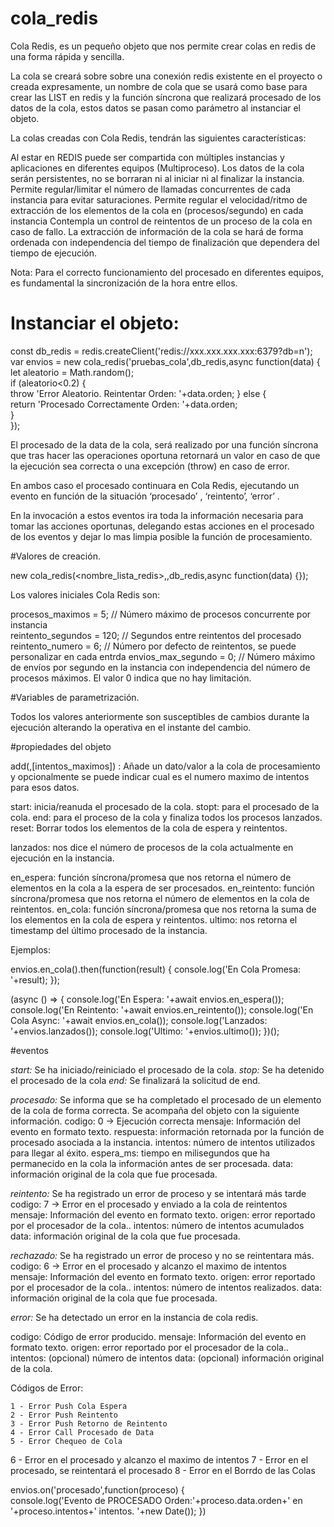 # cola_redis

Cola Redis, es un pequeño objeto que nos permite crear colas en redis de una forma rápida y sencilla.

La cola se creará sobre sobre una conexión redis existente en el proyecto o creada expresamente, un nombre de cola que se usará como base para crear las LIST en redis y la función síncrona que realizará procesado de los datos de la cola, estos datos se pasan como parámetro al instanciar el objeto.

La colas creadas con Cola Redis, tendrán las siguientes características:

Al estar en REDIS puede ser compartida con múltiples instancias y aplicaciones en diferentes equipos (Multiproceso).
Los datos de la cola serán persistentes, no se borraran ni al iniciar ni al finalizar la instancia.
Permite regular/limitar el número de llamadas concurrentes de cada instancia para evitar saturaciones.
Permite regular el velocidad/ritmo de extracción de los elementos de la cola en (procesos/segundo) en cada instancia
Contempla un control de reintentos de un proceso de la cola en caso de fallo.
La extracción de información de la cola se hará de forma ordenada con independencia del tiempo de finalización que dependera del tiempo de ejecución.


Nota: Para el correcto funcionamiento del procesado en diferentes equipos, es fundamental la sincronización de la hora entre ellos.

# Instanciar el objeto:

const db_redis = redis.createClient('redis://xxx.xxx.xxx.xxx:6379?db=n');
var envios = new cola_redis('pruebas_cola',db_redis,async function(data) {
	let aleatorio = Math.random();             
	if (aleatorio<0.2) {            
		throw 'Error Aleatorio. Reintentar Orden: '+data.orden;
	}
	else {            
		return 'Procesado Correctamente Orden: '+data.orden;        
	}             
});

El procesado de la data de la cola, será realizado por una función síncrona que tras hacer las operaciones oportuna retornará un valor en caso de que la ejecución sea correcta o una excepción (throw) en caso de error. 

En ambos caso el procesado continuara en Cola Redis, ejecutando un evento en función de la situación   ‘procesado’ , ‘reintento’, ‘error’ .

 En la invocación a estos eventos ira toda la información necesaria para tomar las acciones oportunas, delegando estas acciones en el procesado de los eventos y dejar lo mas limpia posible la función de procesamiento.

#Valores de creación. 
 
new cola_redis(<nombre_lista_redis>,<objeto redis>,db_redis,async function(data) {<procesado de la data>});

Los valores iniciales Cola Redis son:

procesos_maximos = 5; // Número máximo de procesos concurrente por instancia  
reintento_segundos = 120; // Segundos entre reintentos  del procesado
reintento_numero = 6; // Número por defecto de reintentos, se puede personalizar en cada entrda
envios_max_segundo = 0; // Número máximo de envíos por segundo en la instancia con independencia del número de procesos máximos. El valor 0 indica que no hay limitación.

#Variables de parametrización. 

Todos los valores anteriormente son susceptibles de cambios durante la ejecución alterando la operativa en el instante del cambio.

#propiedades del objeto

add(<data>,[intentos_maximos]) : Añade un dato/valor  a la cola de procesamiento y opcionalmente se puede indicar cual es el numero maximo de intentos para esos datos.

start:  inicia/reanuda el procesado de la cola.
stopt: para el procesado de la cola.
end: para el proceso de la cola y finaliza todos los procesos lanzados.
reset: Borrar todos los elementos de la cola de espera y reintentos.

lanzados: nos dice el número de procesos de la cola  actualmente en ejecución en la instancia.

en_espera: función síncrona/promesa que nos retorna el número de elementos en la cola a la espera de ser procesados.
en_reintento: función síncrona/promesa que nos retorna el número de elementos en la cola de reintentos.
en_cola: función síncrona/promesa que nos retorna la suma de los elementos en la cola de espera y reintentos. 
ultimo: nos retorna el timestamp del último procesado de la instancia.

Ejemplos: 

envios.en_cola().then(function(result) {
    console.log('En Cola Promesa: '+result);
});

(async () => {
    console.log('En Espera: '+await envios.en_espera());
    console.log('En Reintento: '+await  envios.en_reintento());
    console.log('En Cola Async: '+await  envios.en_cola());
    console.log('Lanzados: '+envios.lanzados());
    console.log('Ultimo: '+envios.ultimo());
  })();


#eventos 

*start:* Se ha iniciado/reiniciado el procesado de la cola.
*stop:* Se ha detenido el procesado de la cola
*end:* Se finalizará la solicitud de end.

*procesado:* Se informa que se ha completado el procesado de un elemento de la cola de forma correcta.  Se acompaña del objeto con la siguiente información.
codigo: 0 -> Ejecución correcta
mensaje: Información del evento en formato texto.
respuesta: información retornada por la función de procesado asociada a la instancia. 
intentos: número de intentos utilizados para llegar al éxito.
espera_ms: tiempo en milisegundos que ha permanecido en la cola la información antes de ser procesada.
data: información original de la cola que fue procesada.

*reintento:* Se ha registrado un error de proceso y se intentará más tarde
codigo: 7 -> Error en el procesado y enviado a la cola de reintentos
mensaje: Información del evento en formato texto.
origen: error reportado por el procesador de la cola.. 
intentos: número de intentos acumulados
data: información original de la cola que fue procesada.

*rechazado:* Se ha registrado un error de proceso y no se reintentara más.
codigo: 6 -> Error en el procesado y alcanzo el maximo de intentos
mensaje: Información del evento en formato texto.
origen: error reportado por el procesador de la cola.. 
intentos: número de intentos realizados.
data: información original de la cola que fue procesada.

*error:* Se ha detectado un error en la instancia de cola redis.

codigo:  Código de error producido.
mensaje: Información del evento en formato texto.
origen: error reportado por el procesador de la cola.. 
intentos: (opcional)  número de intentos
data: (opcional)  información original de la cola.


Códigos de Error:

	1 - Error Push Cola Espera
	2 - Error Push Reintento
	3 - Error Push Retorno de Reintento
	4 - Error Call Procesado de Data
	5 - Error Chequeo de Cola
6 - Error en el procesado y alcanzo el maximo de intentos
7 - Error en el procesado, se reintentará el procesado
	8 - Error en el Borrdo de las Colas


envios.on('procesado',function(proceso) {    
   console.log('Evento de PROCESADO Orden:'+proceso.data.orden+' en '+proceso.intentos+' intentos. '+new Date());
})




